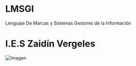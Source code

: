# LMSGI
Lenguaje De Marcas y Sistemas Gestores de la Información

# I.E.S Zaidín Vergeles

![Imagen](https://pxhere.com/es/photo/910613)
